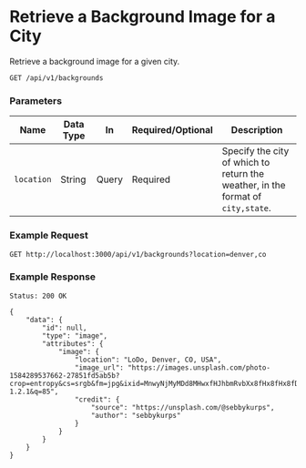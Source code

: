 # Retrieve a Background Image for a City

Retrieve a background image for a given city.

```
GET /api/v1/backgrounds
```

### Parameters

Name       | Data Type    | In    | Required/Optional | Description
-----------|--------------|-------|-------------------|------------
`location` | String | Query | Required | Specify the city of which to return the weather, in the format of `city,state`.

### Example Request

```
GET http://localhost:3000/api/v1/backgrounds?location=denver,co
```

### Example Response

```
Status: 200 OK
```

```
{
    "data": {
        "id": null,
        "type": "image",
        "attributes": {
            "image": {
                "location": "LoDo, Denver, CO, USA",
                "image_url": "https://images.unsplash.com/photo-1584289537662-27851fd5ab5b?crop=entropy&cs=srgb&fm=jpg&ixid=MnwyNjMyMDd8MHwxfHJhbmRvbXx8fHx8fHx8fDE2MzI3OTIwOTY&ixlib=rb-1.2.1&q=85",
                "credit": {
                    "source": "https://unsplash.com/@sebbykurps",
                    "author": "sebbykurps"
                }
            }
        }
    }
}
```
